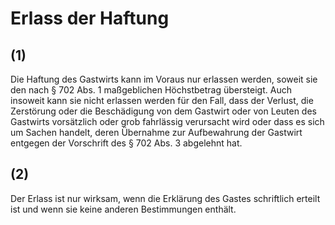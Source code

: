 # Erlass der Haftung



## (1)

 Die Haftung des Gastwirts kann im Voraus nur erlassen werden, soweit sie den nach § 702 Abs. 1 maßgeblichen Höchstbetrag übersteigt. Auch insoweit kann sie nicht erlassen werden für den Fall, dass der Verlust, die Zerstörung oder die Beschädigung von dem Gastwirt oder von Leuten des Gastwirts vorsätzlich oder grob fahrlässig verursacht wird oder dass es sich um Sachen handelt, deren Übernahme zur Aufbewahrung der Gastwirt entgegen der Vorschrift des § 702 Abs. 3 abgelehnt hat.

## (2)

 Der Erlass ist nur wirksam, wenn die Erklärung des Gastes schriftlich erteilt ist und wenn sie keine anderen Bestimmungen enthält. 

